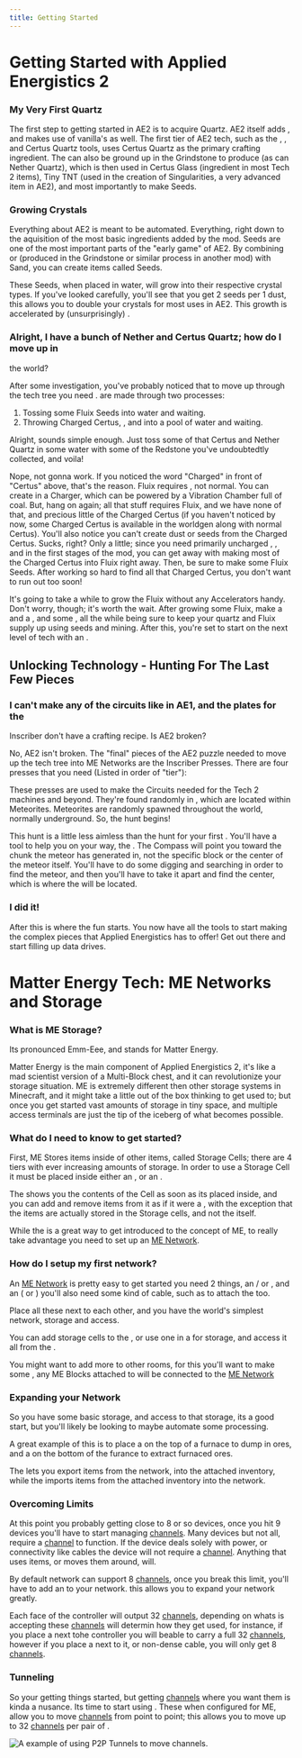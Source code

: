 ```yaml
---
title: Getting Started
---
```


# Getting Started with Applied Energistics 2



### My Very First Quartz

The first step to getting started in AE2 is to acquire Quartz. AE2 itself adds
<ItemLink id="appliedenergistics2:certus_quartz_crystal"/>, and
makes use of vanilla's <ItemLink id="minecraft:quartz"/> as
well. The first tier of AE2 tech, such as the <ItemLink
id="appliedenergistics2:certus_quartz_wrench"/>, <ItemLink
id="appliedenergistics2:certus_quartz_cutting_knife"/>, and Certus
Quartz tools, uses Certus Quartz as the primary crafting ingredient. The
<ItemLink id="appliedenergistics2:certus_quartz_crystal"/> can also
be ground up in the Grindstone to produce <ItemLink
id="appliedenergistics2:certus_quartz_dust"/> (as can Nether
Quartz), which is then used in Certus Glass (ingredient in most Tech 2 items),
Tiny TNT (used in the creation of Singularities, a very advanced item in AE2),
and most importantly to make Seeds.



### Growing Crystals

Everything about AE2 is meant to be automated. Everything, right down to the
aquisition of the most basic ingredients added by the mod. Seeds are one of
the most important parts of the "early game" of AE2. By combining <ItemLink
id="appliedenergistics2:certus_quartz_dust"/> or <ItemLink
id="appliedenergistics2:nether_quartz_dust"/> (produced in the
Grindstone or similar process in another mod) with Sand, you can create items
called Seeds.

<CategoryIndex category="Crystal Seeds" />
  
These Seeds, when placed in water, will grow into their respective crystal
types. If you've looked carefully, you'll see that you get 2 seeds per 1 dust,
this allows you to double your crystals for most uses in AE2. This growth is
accelerated by (unsurprisingly) <ItemLink
id="appliedenergistics2:quartz_growth_accelerator"/>.

### Alright, I have a bunch of Nether and Certus Quartz; how do I move up in
the world?



After some investigation, you've probably noticed that to move up through the
tech tree you need <ItemLink
id="appliedenergistics2:fluix_crystal"/>. <ItemLink
id="appliedenergistics2:fluix_crystal"/> are made through two
processes:



  1. Tossing some Fluix Seeds into water and waiting.
  2. Throwing Charged Certus, <ItemLink id="minecraft:quartz"/>, and <ItemLink id="minecraft:redstone"/> into a pool of water and waiting.



Alright, sounds simple enough. Just toss some of that Certus and Nether Quartz
in some water with some of the Redstone you've undoubtedtly collected, and
voila!



Nope, not gonna work. If you noticed the word "Charged" in front of "Certus"
above, that's the reason. Fluix requires _<ItemLink
id="appliedenergistics2:charged_certus_quartz_crystal"/>_, not
normal<ItemLink id="appliedenergistics2:certus_quartz_crystal"/>.
You can create <ItemLink
id="appliedenergistics2:charged_certus_quartz_crystal"/> in a
Charger, which can be powered by a Vibration Chamber full of coal. But, hang
on again; all that stuff requires Fluix, and we have none of that, and
precious little of the Charged Certus (if you haven't noticed by now, some
Charged Certus is available in the worldgen along with normal Certus). You'll
also notice you can't create dust or seeds from the Charged Certus. Sucks,
right? Only a little; since you need primarily uncharged <ItemLink
id="appliedenergistics2:certus_quartz_crystal"/>, <ItemLink
id="minecraft:quartz"/>, and <ItemLink
id="appliedenergistics2:fluix_crystal"/> in the first stages of the
mod, you can get away with making most of the Charged Certus into Fluix right
away. Then, be sure to make some Fluix Seeds. After working so hard to find
all that Charged Certus, you don't want to run out too soon!



It's going to take a while to grow the Fluix without any Accelerators handy.
Don't worry, though; it's worth the wait. After growing some Fluix, make a
<ItemLink id="appliedenergistics2:vibration_chamber"/> and a
<ItemLink id="appliedenergistics2:charger"/>, and some <ItemLink
id="appliedenergistics2:quartz_growth_accelerator"/>, all the while
being sure to keep your quartz and Fluix supply up using seeds and mining.
After this, you're set to start on the next level of tech with an <ItemLink
id="appliedenergistics2:inscriber"/>.



## Unlocking Technology - Hunting For The Last Few Pieces



### I can't make any of the circuits like in AE1, and the plates for the
Inscriber don't have a crafting recipe. Is AE2 broken?



No, AE2 isn't broken. The "final" pieces of the AE2 puzzle needed to move up
the tech tree into ME Networks are the Inscriber Presses. There are four
presses that you need (Listed in order of "tier"):

<CategoryIndex category="Processor Press Plates" />
  
These presses are used to make the Circuits needed for the Tech 2 machines and
beyond. They're found randomly in <ItemLink
id="appliedenergistics2:sky_stone_chest"/>, which are located within
Meteorites. Meteorites are randomly spawned throughout the world, normally
underground. So, the hunt begins!



This hunt is a little less aimless than the hunt for your first <ItemLink
id="appliedenergistics2:charged_certus_quartz_crystal"/>. You'll
have a tool to help you on your way, the <ItemLink
id="appliedenergistics2:sky_compass"/>. The Compass will point you
toward the chunk the meteor has generated in, not the specific block or the
center of the meteor itself. You'll have to do some digging and searching in
order to find the meteor, and then you'll have to take it apart and find the
center, which is where the <ItemLink
id="appliedenergistics2:sky_stone_chest"/> will be located.



### I did it!



After this is where the fun starts. You now have all the tools to start making
the complex pieces that Applied Energistics has to offer! Get out there and
start filling up data drives.



# Matter Energy Tech: ME Networks and Storage



### What is ME Storage?



Its pronounced Emm-Eee, and stands for Matter Energy.



Matter Energy is the main component of Applied Energistics 2, it's like a mad
scientist version of a Multi-Block chest, and it can revolutionize your
storage situation. ME is extremely different then other storage systems in
Minecraft, and it might take a little out of the box thinking to get used to;
but once you get started vast amounts of storage in tiny space, and multiple
access terminals are just the tip of the iceberg of what becomes possible.



### What do I need to know to get started?



First, ME Stores items inside of other items, called Storage Cells; there are
4 tiers with ever increasing amounts of storage. In order to use a Storage
Cell it must be placed inside either an <ItemLink
id="appliedenergistics2:chest"/>, or an <ItemLink
id="appliedenergistics2:drive"/>.

<CategoryIndex category="Storage Cells" />
  
The <ItemLink id="appliedenergistics2:chest"/> shows you the
contents of the Cell as soon as its placed inside, and you can add and remove
items from it as if it were a <ItemLink id="minecraft:chest"/>, with
the exception that the items are actually stored in the Storage cells, and not
the <ItemLink id="appliedenergistics2:chest"/> itself.



While the <ItemLink id="appliedenergistics2:chest"/> is a great way
to get introduced to the concept of ME, to really take advantage you need to
set up an [ME Network](features/me-network.md).



### How do I setup my first network?



An [ME Network](features/me-network.md) is pretty easy to get started you
need 2 things, an <ItemLink id="appliedenergistics2:chest"/> / or
<ItemLink id="appliedenergistics2:drive"/>, and an <ItemLink
id="appliedenergistics2:terminal"/> ( or <ItemLink
id="appliedenergistics2:crafting_terminal"/> ) you'll also need some
kind of cable, such as <ItemLink
id="appliedenergistics2:fluix_glass_cable"/> to attach the <ItemLink
id="appliedenergistics2:terminal"/> too.



Place all these next to each other, and you have the world's simplest network,
storage and access.



You can add storage cells to the <ItemLink
id="appliedenergistics2:drive"/>, or use one in a <ItemLink
id="appliedenergistics2:chest"/> for storage, and access it all from
the <ItemLink id="appliedenergistics2:terminal"/>.



You might want to add more <ItemLink
id="appliedenergistics2:terminal"/> to other rooms, for this you'll
want to make some <ItemLink
id="appliedenergistics2:fluix_glass_cable"/>, any ME Blocks attached
to <ItemLink id="appliedenergistics2:fluix_glass_cable"/> will be
connected to the [ME Network](features/me-network.md)



### Expanding your Network



So you have some basic storage, and access to that storage, its a good start,
but you'll likely be looking to maybe automate some processing.



A great example of this is to place a <ItemLink
id="appliedenergistics2:item_export_bus"/> on the top of a furnace to
dump in ores, and a <ItemLink id="appliedenergistics2:item_import_bus"/>
on the bottom of the furance to extract furnaced ores.



The <ItemLink id="appliedenergistics2:item_export_bus"/> lets you export
items from the network, into the attached inventory, while the <ItemLink
id="appliedenergistics2:item_import_bus"/> imports items from the
attached inventory into the network.



### Overcoming Limits



At this point you probably getting close to 8 or so devices, once you hit 9
devices you'll have to start managing [channels](features/channels.md). Many
devices but not all, require a [channel](features/channels.md) to function.
If the device deals solely with power, or connectivity like cables the device
will not require a [channel](features/channels.md). Anything that uses
items, or moves them around, will.



By default network can support 8 [channels](features/channels.md), once you
break this limit, you'll have to add an <ItemLink
id="appliedenergistics2:controller"/> to your network. this allows
you to expand your network greatly.



Each face of the controller will output 32 [channels](features/channels.md),
depending on whats is accepting these [channels](features/channels.md) will
determin how they get used, for instance, if you place a <ItemLink
id="appliedenergistics2:fluix_covered_dense_cable"/> next tohe
controller you will beable to carry a full 32
[channels](features/channels.md), however if you place a <ItemLink
id="appliedenergistics2:drive"/> next to it, or non-dense cable, you
will only get 8 [channels](features/channels.md).

### Tunneling

So your getting things started, but getting [channels](features/channels.md)
where you want them is kinda a nusance. Its time to start using <ItemLink
id="appliedenergistics2:me_p2p_tunnel"/>. These when configured for
ME, allow you to move [channels](features/channels.md) from point to point;
this allows you to move up to 32 [channels](features/channels.md) per pair
of <ItemLink id="appliedenergistics2:me_p2p_tunnel"/>.



![A example of using P2P Tunnels to move
channels.](../public/assets/large/tunnelchannels.png)
